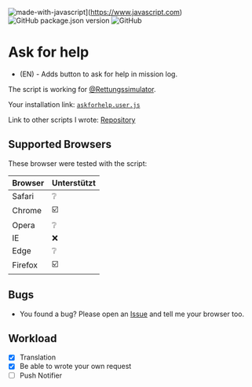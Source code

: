 ![made-with-javascript](https://img.shields.io/badge/Made%20with-JavaScript-1f425f.svg)](https://www.javascript.com)
![GitHub package.json version](https://img.shields.io/github/package-json/v/qucla/resi-askforhelp)
![GitHub](https://img.shields.io/github/license/qucla/resi-askforhelp)

# Ask for help

- (EN) - Adds button to ask for help in mission log.

The script is working for [@Rettungssimulator](https://github.cim/Rettungssimulator).

Your installation link: [`askforhelp.user.js`](https://github.com/QuCla/resi-chat-askforhelp/raw/main/resi-askforhelp.user.js)

Link to other scripts I wrote: [Repository](https://github.com/QuCla?tab=repositories)


## Supported Browsers

These browser were tested with the script:


| Browser | Unterstützt                 |
| ------- | --------------------------- |
| Safari  | :grey_question:             |
| Chrome  | :ballot_box_with_check:     |
| Opera   | :grey_question:             |
| IE      | :x:                         |
| Edge    | :grey_question:             |
| Firefox | :ballot_box_with_check:     |


## Bugs 

 - You found a bug? Please open an [Issue](https://github.com/QuCla/resi-chat-askforhelp/issues/new/choose) and tell me your browser too.

## Workload

- [x] Translation
- [x] Be able to wrote your own request
- [ ] Push Notifier

